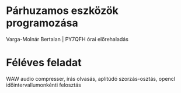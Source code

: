 # Párhuzamos eszközök programozása
Varga-Molnár Bertalan | PY7QFH órai előrehaladás

# Féléves feladat
WAW audio compresser, írás olvasás, aplitúdó szorzás-osztás, opencl időintervallumonkénti felosztás